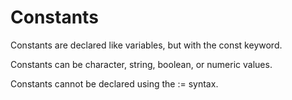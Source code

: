 # Constants
Constants are declared like variables, but with the const keyword.

Constants can be character, string, boolean, or numeric values.

Constants cannot be declared using the := syntax.